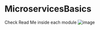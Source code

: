 # MicroservicesBasics 
Check Read Me inside each module
![image](https://user-images.githubusercontent.com/5115641/162601681-5f6c070e-6495-4243-87b9-06af2300a9ae.png)

